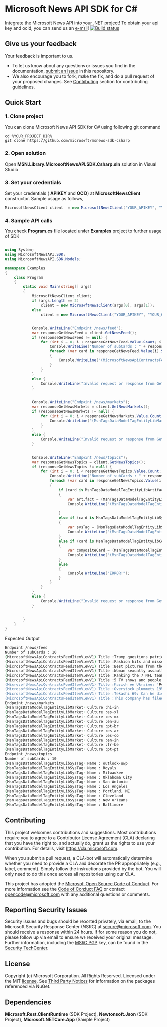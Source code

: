 # Microsoft News API SDK for C#
Integrate the Microsoft News API into your .NET project!
To obtain your api key and ocid, you can send us an [e-mail](mailto:msftnewsapi@microsoft.com)!
[![Build status](https://microsoft.visualstudio.com/Universal%20Store/_apis/build/status/%5B5%5D%20%5BGitHub%5D%20%5BCI%5D%20Microsoft%20News%20SDK%20GitHub%20CI)](https://microsoft.visualstudio.com/Universal%20Store/_build/latest?definitionId=44416)

## Give us your feedback
Your feedback is important to us.

- To let us know about any questions or issues you find in the documentation, [submit an issue](https://github.com/microsoft/msnews-sdk-csharp/issues) in this repository.
- We also encourage you to fork, make the fix, and do a pull request of your proposed changes. See [Contributing](#Contributing) section for contributing guidelines.

## Quick Start
### 1. Clone project 
You can clone Microsoft News API SDK for C# using following git command
```shell
cd %YOUR_PROJECT_DIR%
git clone https://github.com/microsoft/msnews-sdk-csharp
```
### 2. Open solution
Open **MSN.Library.MicrosoftNewsAPI.SDK.Csharp.sln** solution in Visual Studio
### 3. Set your credentials
Set your credentials ( **APIKEY** and **OCID**) at **MicrosoftNewsClient** constructor.
Sample usage as follows,
```csharp
MicrosoftNewsClient client  = new MicrosoftNewsClient("YOUR_APIKEY", "YOUR_OCID");
```
### 4. Sample API calls
You check **Program.cs** file located under **Examples** project to further usage of SDK
```csharp

using System;
using MicrosoftNewsAPI.SDK;
using MicrosoftNewsAPI.SDK.Models;

namespace Examples
{
    class Program
    {
        static void Main(string[] args)
        {
            MicrosoftNewsClient client;
            if (args.Length == 2)
                client = new MicrosoftNewsClient(args[0], args[1]);
            else
                client = new MicrosoftNewsClient("YOUR_APIKEY", "YOUR_OCID");
            

            Console.WriteLine("Endpoint /news/feed");
            var responseGetNewsFeed = client.GetNewsFeed();
            if (responseGetNewsFeed != null) {
                for (int i = 0; i < responseGetNewsFeed.Value.Count; i++) {
                    Console.WriteLine("Number of subCards : " + responseGetNewsFeed.Value[i].SubCards.Count);
                    foreach (var card in responseGetNewsFeed.Value[i].SubCards)
                    {
                        Console.WriteLine("(MicrosoftNewsApiContractsFeedItemViewV1) Title :" + card.Title);
                    }
                }
            }
            else {
                Console.WriteLine("Invalid request or response from GetNewsFeed()");
            }
            
            
            Console.WriteLine("Endpoint /news/markets");
            var responseGetNewsMarkets = client.GetNewsMarkets();
            if (responseGetNewsMarkets != null) {
                for (int i = 0; i < responseGetNewsMarkets.Value.Count; i++) {
                    Console.WriteLine("(MsnTagsDataModelTagEntityLibMarket) Culture :" + responseGetNewsMarkets.Value[i].Culture);
                }
            }
            else {
                Console.WriteLine("Invalid request or response from GetNewsMarkets()");
            }
            
            
            Console.WriteLine("Endpoint /news/topics");
            var responseGetNewsTopics = client.GetNewsTopics();
            if (responseGetNewsTopics != null) {
                for (int i = 0; i < responseGetNewsTopics.Value.Count; i++) {
                    Console.WriteLine("Number of subCards : " + responseGetNewsTopics.Value[i].SubCards.Count);
                    foreach (var card in responseGetNewsTopics.Value[i].SubCards)
                    {
                        if (card is MsnTagsDataModelTagEntityLibArtifact)
                        {
                            var artifact = (MsnTagsDataModelTagEntityLibArtifact) card;
                            Console.WriteLine("(MsnTagsDataModelTagEntityLibArtifact) Title : " + artifact.Title);
                        
                        }
                        else if (card is MsnTagsDataModelTagEntityLibSysTag)
                        {
                            var sysTag = (MsnTagsDataModelTagEntityLibSysTag) card;
                            Console.WriteLine("(MsnTagsDataModelTagEntityLibSysTag) Name : " + sysTag.Name);
                        }
                        else if (card is MsnTagsDataModelTagEntityLibCompositeCard)
                        {
                            var compositeCard = (MsnTagsDataModelTagEntityLibCompositeCard) card;
                            Console.WriteLine("(MsnTagsDataModelTagEntityLibCompositeCard) Composite Card : " + compositeCard.Title);
                        }
                        else
                        {
                            Console.WriteLine("ERROR!");
                        }
                    }
                }
            }
            else {
                Console.WriteLine("Invalid request or response from GetNewsTopics()");
            }
            
            
        }
    }
}

```
Expected Output
```bash
Endpoint /news/feed
Number of subCards : 10
(MicrosoftNewsApiContractsFeedItemViewV1) Title :Trump questions patriotism of whistleblower in firestorm
(MicrosoftNewsApiContractsFeedItemViewV1) Title :Fashion hits and misses
(MicrosoftNewsApiContractsFeedItemViewV1) Title :Best pictures from the 2019 Emmys
(MicrosoftNewsApiContractsFeedItemViewV1) Title :Woman sexually assaulted by Brock Turner gives '60 Minutes' interview
(MicrosoftNewsApiContractsFeedItemViewV1) Title :Ranking the 7 NFL teams with 3-0 records
(MicrosoftNewsApiContractsFeedItemViewV1) Title :5 TV shows and people who don't deserve their Emmy awards - sorry
(MicrosoftNewsApiContractsFeedItemViewV1) Title :Kasich on Ukraine: 'People would be going crazy' if Obama did this
(MicrosoftNewsApiContractsFeedItemViewV1) Title :Overstock plummets 19% as CFO resigns
(MicrosoftNewsApiContractsFeedItemViewV1) Title :Tekashi 69: Can he disappear after testifying against the Bloods?
(MicrosoftNewsApiContractsFeedItemViewV1) Title :This company has filed 10,000 appeals to Trump's tariffs
Endpoint /news/markets
(MsnTagsDataModelTagEntityLibMarket) Culture :hi-in
(MsnTagsDataModelTagEntityLibMarket) Culture :es-xl
(MsnTagsDataModelTagEntityLibMarket) Culture :es-mx
(MsnTagsDataModelTagEntityLibMarket) Culture :en-au
(MsnTagsDataModelTagEntityLibMarket) Culture :pt-br
(MsnTagsDataModelTagEntityLibMarket) Culture :es-ar
(MsnTagsDataModelTagEntityLibMarket) Culture :es-co
(MsnTagsDataModelTagEntityLibMarket) Culture :en-in
(MsnTagsDataModelTagEntityLibMarket) Culture :fr-be
(MsnTagsDataModelTagEntityLibMarket) Culture :pt-pt
Endpoint /news/topics
Number of subCards : 10
(MsnTagsDataModelTagEntityLibSysTag) Name : outlook-uwp
(MsnTagsDataModelTagEntityLibSysTag) Name : Royals
(MsnTagsDataModelTagEntityLibSysTag) Name : Milwaukee
(MsnTagsDataModelTagEntityLibSysTag) Name : Oklahoma City
(MsnTagsDataModelTagEntityLibSysTag) Name : San Antonio
(MsnTagsDataModelTagEntityLibSysTag) Name : Los Angeles
(MsnTagsDataModelTagEntityLibSysTag) Name : Portland, ME
(MsnTagsDataModelTagEntityLibSysTag) Name : Cleveland
(MsnTagsDataModelTagEntityLibSysTag) Name : New Orleans
(MsnTagsDataModelTagEntityLibSysTag) Name : Baltimore
```

## Contributing
This project welcomes contributions and suggestions. Most contributions require you to
agree to a Contributor License Agreement (CLA) declaring that you have the right to,
and actually do, grant us the rights to use your contribution. For details, visit
https://cla.microsoft.com.

When you submit a pull request, a CLA-bot will automatically determine whether you need
to provide a CLA and decorate the PR appropriately (e.g., label, comment). Simply follow the
instructions provided by the bot. You will only need to do this once across all repositories using our CLA.

This project has adopted the [Microsoft Open Source Code of Conduct](https://opensource.microsoft.com/codeofconduct/).
For more information see the [Code of Conduct FAQ](https://opensource.microsoft.com/codeofconduct/faq/)
or contact [opencode@microsoft.com](mailto:opencode@microsoft.com) with any additional questions or comments.

## Reporting Security Issues
Security issues and bugs should be reported privately, via email, to the Microsoft Security
Response Center (MSRC) at [secure@microsoft.com](mailto:secure@microsoft.com). You should
receive a response within 24 hours. If for some reason you do not, please follow up via
email to ensure we received your original message. Further information, including the
[MSRC PGP](https://technet.microsoft.com/en-us/security/dn606155) key, can be found in
the [Security TechCenter](https://technet.microsoft.com/en-us/security/default).

## License
Copyright (c) Microsoft Corporation. All Rights Reserved. Licensed under the MIT [license](License.txt). See [Third Party Notices](THIRD_PARTY_NOTICES) for information on the packages referenced via NuGet.

## Dependencies
**Microsoft.Rest.ClientRuntime** (SDK Project), **Newtonsoft.Json** (SDK Project), **Microsoft.NETCore.App** (Sample Project)  
